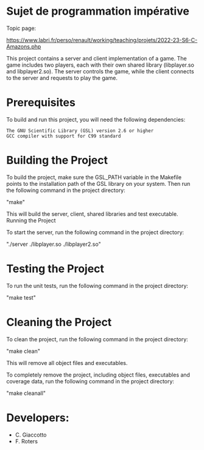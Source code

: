 # Sujet de programmation impérative

Topic page:

https://www.labri.fr/perso/renault/working/teaching/projets/2022-23-S6-C-Amazons.php

This project contains a server and client implementation of a game. The game includes two players, each with their own shared library (libplayer.so and libplayer2.so). The server controls the game, while the client connects to the server and requests to play the game.

# Prerequisites

To build and run this project, you will need the following dependencies:

    The GNU Scientific Library (GSL) version 2.6 or higher
    GCC compiler with support for C99 standard

# Building the Project

To build the project, make sure the GSL_PATH variable in the Makefile points to the installation path of the GSL library on your system. Then run the following command in the project directory:

"make"

This will build the server, client, shared libraries and test executable.
Running the Project

To start the server, run the following command in the project directory:

"./server ./libplayer.so ./libplayer2.so"

# Testing the Project

To run the unit tests, run the following command in the project directory:

"make test"


# Cleaning the Project

To clean the project, run the following command in the project directory:

"make clean"

This will remove all object files and executables.

To completely remove the project, including object files, executables and coverage data, run the following command in the project directory:


"make cleanall"

# Developers:

- C. Giaccotto
- F. Roters

